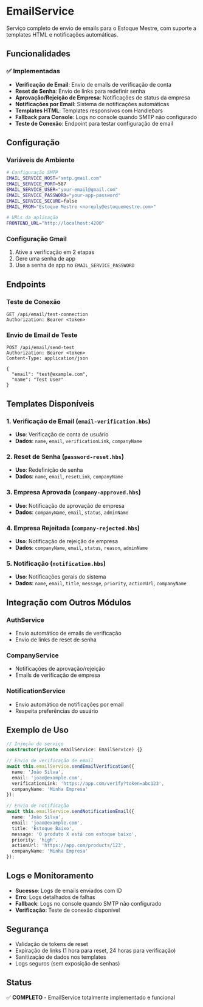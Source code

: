 # EmailService

Serviço completo de envio de emails para o Estoque Mestre, com suporte a templates HTML e notificações automáticas.

## Funcionalidades

### ✅ Implementadas

- **Verificação de Email**: Envio de emails de verificação de conta
- **Reset de Senha**: Envio de links para redefinir senha
- **Aprovação/Rejeição de Empresa**: Notificações de status da empresa
- **Notificações por Email**: Sistema de notificações automáticas
- **Templates HTML**: Templates responsivos com Handlebars
- **Fallback para Console**: Logs no console quando SMTP não configurado
- **Teste de Conexão**: Endpoint para testar configuração de email

## Configuração

### Variáveis de Ambiente

```bash
# Configuração SMTP
EMAIL_SERVICE_HOST="smtp.gmail.com"
EMAIL_SERVICE_PORT=587
EMAIL_SERVICE_USER="your-email@gmail.com"
EMAIL_SERVICE_PASSWORD="your-app-password"
EMAIL_SERVICE_SECURE=false
EMAIL_FROM="Estoque Mestre <noreply@estoquemestre.com>"

# URLs da aplicação
FRONTEND_URL="http://localhost:4200"
```

### Configuração Gmail

1. Ative a verificação em 2 etapas
2. Gere uma senha de app
3. Use a senha de app no `EMAIL_SERVICE_PASSWORD`

## Endpoints

### Teste de Conexão
```http
GET /api/email/test-connection
Authorization: Bearer <token>
```

### Envio de Email de Teste
```http
POST /api/email/send-test
Authorization: Bearer <token>
Content-Type: application/json

{
  "email": "test@example.com",
  "name": "Test User"
}
```

## Templates Disponíveis

### 1. Verificação de Email (`email-verification.hbs`)
- **Uso**: Verificação de conta de usuário
- **Dados**: `name`, `email`, `verificationLink`, `companyName`

### 2. Reset de Senha (`password-reset.hbs`)
- **Uso**: Redefinição de senha
- **Dados**: `name`, `email`, `resetLink`, `companyName`

### 3. Empresa Aprovada (`company-approved.hbs`)
- **Uso**: Notificação de aprovação de empresa
- **Dados**: `companyName`, `email`, `status`, `adminName`

### 4. Empresa Rejeitada (`company-rejected.hbs`)
- **Uso**: Notificação de rejeição de empresa
- **Dados**: `companyName`, `email`, `status`, `reason`, `adminName`

### 5. Notificação (`notification.hbs`)
- **Uso**: Notificações gerais do sistema
- **Dados**: `name`, `email`, `title`, `message`, `priority`, `actionUrl`, `companyName`

## Integração com Outros Módulos

### AuthService
- Envio automático de emails de verificação
- Envio de links de reset de senha

### CompanyService
- Notificações de aprovação/rejeição
- Emails de verificação de empresa

### NotificationService
- Envio automático de notificações por email
- Respeita preferências do usuário

## Exemplo de Uso

```typescript
// Injeção do serviço
constructor(private emailService: EmailService) {}

// Envio de verificação de email
await this.emailService.sendEmailVerification({
  name: 'João Silva',
  email: 'joao@example.com',
  verificationLink: 'https://app.com/verify?token=abc123',
  companyName: 'Minha Empresa'
});

// Envio de notificação
await this.emailService.sendNotificationEmail({
  name: 'João Silva',
  email: 'joao@example.com',
  title: 'Estoque Baixo',
  message: 'O produto X está com estoque baixo',
  priority: 'high',
  actionUrl: 'https://app.com/products/123',
  companyName: 'Minha Empresa'
});
```

## Logs e Monitoramento

- **Sucesso**: Logs de emails enviados com ID
- **Erro**: Logs detalhados de falhas
- **Fallback**: Logs no console quando SMTP não configurado
- **Verificação**: Teste de conexão disponível

## Segurança

- Validação de tokens de reset
- Expiração de links (1 hora para reset, 24 horas para verificação)
- Sanitização de dados nos templates
- Logs seguros (sem exposição de senhas)

## Status

✅ **COMPLETO** - EmailService totalmente implementado e funcional


